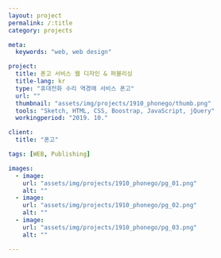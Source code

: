 ```yaml
---
layout: project
permalink: /:title
category: projects

meta:
  keywords: "web, web design"

project:
  title: 폰고 서비스 웹 디자인 & 퍼블리싱
  title-lang: kr
  type: "휴대전화 수리 역경매 서비스 폰고"
  url: ""
  thumbnail: "assets/img/projects/1910_phonego/thumb.png"
  tools: "Sketch, HTML, CSS, Boostrap, JavaScript, jQuery"
  workingperiod: "2019. 10."

client:
  title: "폰고"

tags: [WEB, Publishing]

images:
  - image:
    url: "assets/img/projects/1910_phonego/pg_01.png"
    alt: ""
  - image:
    url: "assets/img/projects/1910_phonego/pg_02.png"
    alt: ""
  - image:
    url: "assets/img/projects/1910_phonego/pg_03.png"
    alt: ""

---
```

